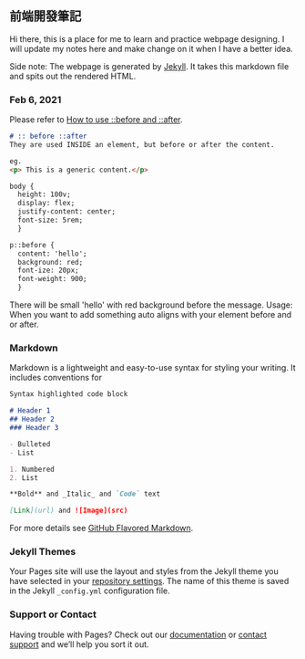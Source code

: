 ## 前端開發筆記

Hi there, this is a place for me to learn and practice webpage designing. I will update my notes here and make change on it when I have a better idea.


Side note: The webpage is generated by [Jekyll](https://jekyllrb.com/). It takes this markdown file and spits out the rendered HTML.

### Feb 6, 2021
Please refer to [How to use ::before and ::after](/20210206.html).
```markdown
# :: before ::after
They are used INSIDE an element, but before or after the content.

eg.
<p> This is a generic content.</p>

body {
  height: 100v;
  display: flex;
  justify-content: center;
  font-size: 5rem;
  }

p::before {
  content: 'hello';
  background: red;
  font-ize: 20px;
  font-weight: 900;
  }
```

There will be small 'hello' with red background before the message.
Usage: When you want to add something auto aligns with your element before and or after.



### Markdown

Markdown is a lightweight and easy-to-use syntax for styling your writing. It includes conventions for

```markdown
Syntax highlighted code block

# Header 1
## Header 2
### Header 3

- Bulleted
- List

1. Numbered
2. List

**Bold** and _Italic_ and `Code` text

[Link](url) and ![Image](src)
```

For more details see [GitHub Flavored Markdown](https://guides.github.com/features/mastering-markdown/).

### Jekyll Themes

Your Pages site will use the layout and styles from the Jekyll theme you have selected in your [repository settings](https://github.com/alexchen7/webpage_test/settings). The name of this theme is saved in the Jekyll `_config.yml` configuration file.

### Support or Contact

Having trouble with Pages? Check out our [documentation](https://docs.github.com/categories/github-pages-basics/) or [contact support](https://support.github.com/contact) and we’ll help you sort it out.
